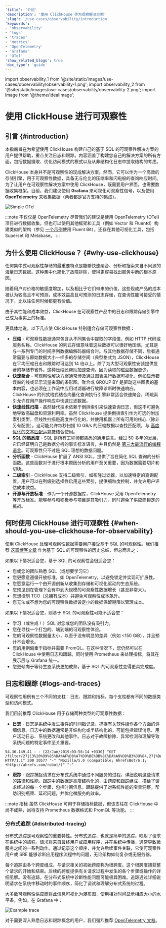 ```yaml
---
'title': '介绍'
'description': '使用 ClickHouse 作为观察解决方案'
'slug': '/use-cases/observability/introduction'
'keywords':
- 'observability'
- 'logs'
- 'traces'
- 'metrics'
- 'OpenTelemetry'
- 'Grafana'
- 'OTel'
'show_related_blogs': true
'doc_type': 'guide'
---
```


import observability_1 from '@site/static/images/use-cases/observability/observability-1.png';
import observability_2 from '@site/static/images/use-cases/observability/observability-2.png';
import Image from '@theme/IdealImage';


# 使用 ClickHouse 进行可观察性

## 引言 {#introduction}

本指南旨在为希望使用 ClickHouse 构建自己的基于 SQL 的可观察性解决方案的用户提供帮助，重点关注日志和跟踪。内容涵盖了构建您自己的解决方案的所有方面，包括数据摄取、优化访问模式的模式以及从非结构化日志中提取结构的考虑。

ClickHouse 本身并不是可观察性的现成解决方案。然而，它可以作为一个高效的存储引擎，用于可观察性数据，具备无与伦比的压缩率和闪电般的查询响应时间。为了让用户在可观察性解决方案中使用 ClickHouse，既需要用户界面，也需要数据收集框架。目前，我们建议使用 **Grafana** 来可视化可观察性信号，以及使用 **OpenTelemetry** 来收集数据（两者都是官方支持的集成）。

<Image img={observability_1} alt="Simple OTel" size="md"/>

<br />

:::note 不仅仅是 OpenTelemetry
尽管我们的建议是使用 OpenTelemetry (OTel) 项目进行数据收集，但也可以使用其他框架和工具（例如 Vector 和 Fluentd）构建类似的架构（参见 [一个示例](https://clickhouse.com/blog/kubernetes-logs-to-clickhouse-fluent-bit)使用 Fluent Bit）。还存在其他可视化工具，包括 Superset 和 Metabase。
:::

## 为什么使用 ClickHouse？ {#why-use-clickhouse}

任何集中式可观察性存储的最重要特点是能够快速聚合、分析和搜索来自不同源的海量日志数据。这种集中化简化了故障排除，使得更容易找出服务中断的根本原因。

随着用户对价格的敏感度增加，以及相比于它们带来的价值，这些现成产品的成本被认为较高且不可预测，成本效益高且可预测的日志存储，在查询性能可接受的情况下，比以往任何时候都更有价值。

由于其性能和成本效益，ClickHouse 在可观察性产品中的日志和跟踪存储引擎中已成为事实上的标准。

更具体地说，以下几点使 ClickHouse 特别适合存储可观察性数据：

- **压缩** - 可观察性数据通常包含从不同集合中提取的字段值，例如 HTTP 代码或服务名称。ClickHouse 的列式存储意味着这些数据可以很好地压缩，尤其是与一系列专门的时间序列数据编解码器结合时。与其他数据存储不同，后者通常需要与原始数据大小一样多的存储空间（典型格式为 JSON），ClickHouse 在平均压缩日志和跟踪时可达到 14 倍以上。除了为大型可观察性安装提供显著的存储节省外，这种压缩还帮助加速查询，因为读取的磁盘数据更少。
- **快速聚合** - 可观察性解决方案通常涉及通过图表进行数据可视化，例如显示错误率的线或显示流量来源的条形图。聚合或 GROUP BY 是驱动这些图表的基本内容，也必须在工作流中应用过滤器进行故障诊断时快速响应。ClickHouse 的列式格式结合向量化查询执行引擎非常适合快速聚合，稀疏索引允许在用户操作响应中快速过滤数据。
- **快速线性扫描** - 虽然替代技术依赖于倒排索引来快速查询日志，但这不可避免地导致高磁盘和资源利用率。虽然 ClickHouse 提供倒排索引作为可选的附加索引类型，但线性扫描是高度并行化的，并使用机器上所有可用的核心（除非另有配置）。这可能允许每秒扫描 10 GB/s 的压缩数据以查找匹配项，与 [高度优化的文本匹配运算符](/sql-reference/functions/string-search-functions)结合使用。
- **SQL 的熟悉度** - SQL 是所有工程师都熟悉的通用语言。经过 50 多年的发展，它已经证明自己是数据分析的事实标准语言，并且仍然是 [第三大最流行的编程语言](https://clickhouse.com/blog/the-state-of-sql-based-observability#lingua-franca)。可观察性只不过是 SQL 理想的数据问题。
- **分析函数** - ClickHouse 扩展了 ANSI SQL，提供了旨在简化 SQL 查询的分析函数。这些函数对于进行根本原因分析的用户至关重要，因为数据需要切片和切块。
- **二级索引** - ClickHouse 支持二级索引，如布隆过滤器，以加速特定的查询配置。用户可以在列级别选择性启用这些索引，提供细粒度控制，并允许用户评估成本效益。
- **开源与开放标准** - 作为一个开源数据库，ClickHouse 采用 OpenTelemetry 等开放标准。能够参与和积极参与项目是其吸引力，同时避免了供应商锁定的挑战。

## 何时使用 ClickHouse 进行可观察性 {#when-should-you-use-clickhouse-for-observability}

使用 ClickHouse 处理可观察性数据需要用户接受基于 SQL 的可观察性。我们推荐 [这篇博客文章](https://clickhouse.com/blog/the-state-of-sql-based-observability) 作为基于 SQL 的可观察性的历史总结，但总而言之：

如果以下情况适合您，基于 SQL 的可观察性会很适合您：

- 您或您的团队熟悉 SQL（或想要学习它）
- 您更愿意遵循开放标准，如 OpenTelemetry，以避免锁定并实现可扩展性。
- 您愿意运行一个由开源创新从收集到存储和可视化驱动的生态系统。
- 您预见到在管理下会有中到大规模的可观察性数据增长（甚至非常大）。
- 您想控制 TCO（总拥有成本）并避免可观察性成本飙升。
- 您无法或不想为您的可观察性数据设定小的数据保留期限以管理成本。

如果以下情况适合您，则基于 SQL 的可观察性可能不适合您：

- 学习（或生成！）SQL 对您或您的团队没有吸引力。
- 您在寻找一个打包的、端到端的可观察性体验。
- 您的可观察性数据量太小，以至于没有明显的差异（例如 &lt;150 GiB），并且预计不会增长。
- 您的用例偏重于指标并需要 PromQL。在这种情况下，您仍然可以在 ClickHouse 中使用日志和跟踪，同时使用 Prometheus 来处理指标，将其在展示层与 Grafana 统一。
- 您更倾向于等待生态系统更加成熟，基于 SQL 的可观察性变得更具完成度。

## 日志和跟踪 {#logs-and-traces}

可观察性用例有三个不同的支柱：日志、跟踪和指标。每个支柱都有不同的数据类型和访问模式。

我们目前推荐 ClickHouse 用于存储两种类型的可观察性数据：

- **日志** - 日志是系统中发生事件的时间戳记录，捕捉有关软件操作各个方面的详细信息。日志中的数据通常是非结构化或半结构化的，可能包括错误消息、用户活动日志、系统更改和其他事件。日志对于故障排除、异常检测和理解导致系统问题的特定事件至关重要。

```response
54.36.149.41 - - [22/Jan/2019:03:56:14 +0330] "GET
/filter/27|13%20%D9%85%DA%AF%D8%A7%D9%BE%DB%8C%DA%A9%D8%B3%D9%84,27|%DA%A9%D9%85%D8%AA%D8%B1%20%D8%A7%D8%B2%205%20%D9%85%DA%AF%D8%A7%D9%BE%DB%8C%DA%A9%D8%B3%D9%84,p53 HTTP/1.1" 200 30577 "-" "Mozilla/5.0 (compatible; AhrefsBot/6.1; +http://ahrefs.com/robot/)" "-"
```

- **跟踪** - 跟踪捕捉请求在分布式系统中通过不同服务的过程，详细说明这些请求的路径和性能。跟踪中的数据是高度结构化的，由跨度和跟踪组成，描绘了请求经过的每一个步骤，包括时间信息。跟踪提供了对系统性能的宝贵洞察，帮助识别瓶颈、延迟问题，并优化微服务的效率。

:::note 指标
虽然 ClickHouse 可用于存储指标数据，但该支柱在 ClickHouse 中尚不成熟，尚待支持 Prometheus 数据格式和 PromQL 等功能。
:::

### 分布式追踪 {#distributed-tracing}

分布式追踪是可观察性的重要特性。分布式追踪，也就是简单的追踪，映射了请求在系统中的旅程。请求将来自最终用户或应用程序，并在系统中传播，通常导致微服务之间的一系列动作。通过记录这个顺序，并允许后续事件关联，它使可观察性用户或 SRE 能够诊断应用程序流程中的问题，无论架构如何复杂或无服务器。

每个追踪由多个跨度组成，与请求相关的初始跨度称为根跨度。这个根跨度捕获整个请求的开始和结束。后续的跨度提供有关请求过程中发生的各个步骤或操作的详细见解。没有追踪，在分布式系统中诊断性能问题可能极其困难。追踪通过详细说明请求在系统中移动时的事件顺序，简化了调试和理解分布式系统的过程。

大多数可观察性供应商将此信息可视化为瀑布图，使用相对时间显示相应大小的水平条。例如，在 Grafana 中：

<Image img={observability_2} alt="Example trace" size="lg" border/>

对于需要深入熟悉日志和跟踪概念的用户，我们强烈推荐 [OpenTelemetry 文档](https://opentelemetry.io/docs/concepts/)。
